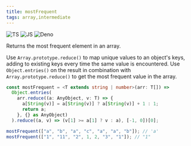 ```yaml
---
title: mostFrequent
tags: array,intermediate
---
```


![TS](https://img.shields.io/badge/supports-typescript-blue.svg?style=flat-square)
![JS](https://img.shields.io/badge/supports-javascript-yellow.svg?style=flat-square)
![Deno](https://img.shields.io/badge/supports-deno-green.svg?style=flat-square)

Returns the most frequent element in an array.

Use `Array.prototype.reduce()` to map unique values to an object's keys, adding to existing keys every time the same value is encountered.
Use `Object.entries()` on the result in combination with `Array.prototype.reduce()` to get the most frequent value in the array.

```ts title="typescript"
const mostFrequent = <T extends string | number>(arr: T[]) =>
  Object.entries(
    arr.reduce((a: AnyObject, v: T) => {
      a[String(v)] = a[String(v)] ? a[String(v)] + 1 : 1;
      return a;
    }, {} as AnyObject)
  ).reduce((a, v) => (v[1] >= a[1] ? v : a), [-1, 0])[0];
```

```ts title="typescript"
mostFrequent(["a", "b", "a", "c", "a", "a", "b"]); // 'a'
mostFrequent(["1", "11", "2", 1, 2, "3", "1"]); // "1"
```
